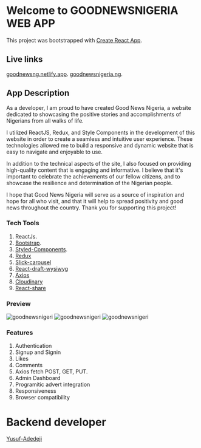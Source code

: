 # Welcome to GOODNEWSNIGERIA WEB APP

This project was bootstrapped with [Create React App](https://github.com/facebook/create-react-app).

## Live links

[goodnewsng.netlify.app](https://goodnewsng.netlify.app/).
[goodnewsnigeria.ng](http://goodnewsnigeria.ng/).

## App Description

As a developer, I am proud to have created Good News Nigeria, a website dedicated to showcasing the positive stories and accomplishments of Nigerians from all walks of life.

I utilized ReactJS, Redux, and Style Components in the development of this website in order to create a seamless and intuitive user experience. These technologies allowed me to build a responsive and dynamic website that is easy to navigate and enjoyable to use.

In addition to the technical aspects of the site, I also focused on providing high-quality content that is engaging and informative. I believe that it's important to celebrate the achievements of our fellow citizens, and to showcase the resilience and determination of the Nigerian people.

I hope that Good News Nigeria will serve as a source of inspiration and hope for all who visit, and that it will help to spread positivity and good news throughout the country. Thank you for supporting this project!

### Tech Tools

1. ReactJs.
2. [Bootstrap](https://getbootstrap.com).
3. [Styled-Components](https://styled-components.com).
4. [Redux](https://redux.js.org/)
5. [Slick-carousel](https://react-slick.neostack.com/)
6. [React-draft-wysiwyg](https://jpuri.github.io/react-draft-wysiwyg/#/)
7. [Axios](https://axios-http.com/docs/intro)
8. [Cloudinary](https://cloudinary.com/)
9. [React-share](https://www.npmjs.com/package/react-share)

### Preview

![goodnewsnigeri](screenshort-1.png)
![goodnewsnigeri](screenshort-2.png)
![goodnewsnigeri](screenshort-3.png)

### Features

1. Authentication
2. Signup and Signin
3. Likes
4. Comments
5. Axios fetch POST, GET, PUT.
6. Admin Dashboard
7. Programitic advert integration
8. Responsiveness
9. Browser compatibility

# Backend developer

[Yusuf-Adedeji](https://github.com/hadedeji10k)
